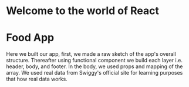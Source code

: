 # Welcome to the world of React

# Food App

Here we built our app, first, we made a raw sketch of the app's overall structure. Thereafter using functional component we build each layer i.e. header, body, and footer. In the body, we used props and mapping of the array. We used real data from Swiggy's official site for learning purposes that how real data works.

